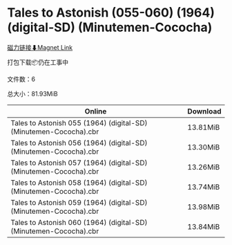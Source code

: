 # Tales to Astonish (055-060) (1964) (digital-SD) (Minutemen-Cococha)

[磁力链接⬇Magnet Link](magnet:?xt=urn:btih:eb85f19c8fc482c1f75531abecc3e1e6606bc160&dn=Tales%20to%20Astonish%20%28055-060%29%20%281964%29%20%28digital-SD%29%20%28Minutemen-Cococha%29)

打包下载📦仍在工事中

文件数：6

总大小：81.93MiB

Online | Download
--- | ---
Tales to Astonish 055 (1964) (digital-SD) (Minutemen-Cococha).cbr | 13.81MiB
Tales to Astonish 056 (1964) (digital-SD) (Minutemen-Cococha).cbr | 13.30MiB
Tales to Astonish 057 (1964) (digital-SD) (Minutemen-Cococha).cbr | 13.26MiB
Tales to Astonish 058 (1964) (digital-SD) (Minutemen-Cococha).cbr | 13.74MiB
Tales to Astonish 059 (1964) (digital-SD) (Minutemen-Cococha).cbr | 13.98MiB
Tales to Astonish 060 (1964) (digital-SD) (Minutemen-Cococha).cbr | 13.84MiB